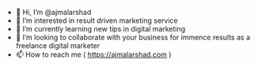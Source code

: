 - 👋 Hi, I’m @ajmalarshad
- 👀 I’m interested in result driven marketing service
- 🌱 I’m currently learning new tips in digital marketing
- 💞️ I’m looking to collaborate with your business for immence results as a freelance digital marketer
- 📫 How to reach me ( https://ajmalarshad.com )

<!---
ajmalarshad/ajmalarshad is a ✨ special ✨ repository because its `README.md` (this file) appears on your GitHub profile.
You can click the Preview link to take a look at your changes.
--->

